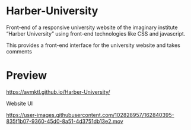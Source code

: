 # Harber-University
Front-end of a responsive university website of the imaginary institute “Harber University” using front-end technologies like CSS and javascript.

This provides a front-end interface for the university website and takes comments

# Preview
https://avmktl.github.io/Harber-University/

Website UI

https://user-images.githubusercontent.com/102828957/162840395-835f1b07-9360-45d0-8a51-4d3751db13e2.mov

